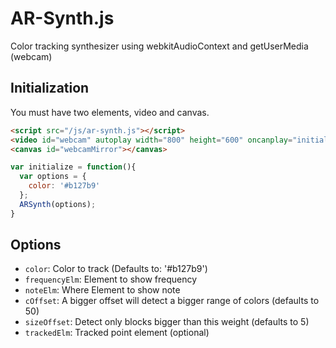 AR-Synth.js
===========

Color tracking synthesizer using webkitAudioContext and getUserMedia (webcam)

## Initialization
You must have two elements, video and canvas.
```html
<script src="/js/ar-synth.js"></script>
<video id="webcam" autoplay width="800" height="600" oncanplay="initialize()"></video>
<canvas id="webcamMirror"></canvas>
```

```javascript
var initialize = function(){
  var options = {
    color: '#b127b9'
  };
  ARSynth(options);
}
```

## Options
- `color`: Color to track (Defaults to: '#b127b9')
- `frequencyElm`: Element to show frequency
- `noteElm`: Where Element to show note
- `cOffset`: A bigger offset will detect a bigger range of colors (defaults to 50)
- `sizeOffset`: Detect only blocks bigger than this weight (defaults to 5)
- `trackedElm`: Tracked point element (optional)
